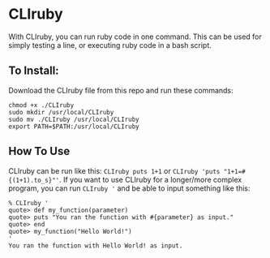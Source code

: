 # CLIruby
With CLIruby, you can run ruby code in one command. This can be used for simply testing a line, or executing ruby code in a bash script. 

## To Install:

Download the CLIruby file from this repo and run these commands:

```
chmod +x ./CLIruby
sudo mkdir /usr/local/CLIruby
sudo mv ./CLIruby /usr/local/CLIruby
export PATH=$PATH:/usr/local/CLIruby
```

## How To Use

CLIruby can be run like this: ```CLIruby puts 1+1``` or ```CLIruby 'puts "1+1=#{(1+1).to_s}"'```.
If you want to use CLIruby for a longer/more complex program, you can run ```CLIruby '``` and be able to input something like this:

```
% CLIruby '
quote> def my_function(parameter)
quote> puts "You ran the function with #{parameter} as input."
quote> end
quote> my_function("Hello World!")
'
You ran the function with Hello World! as input.
```
